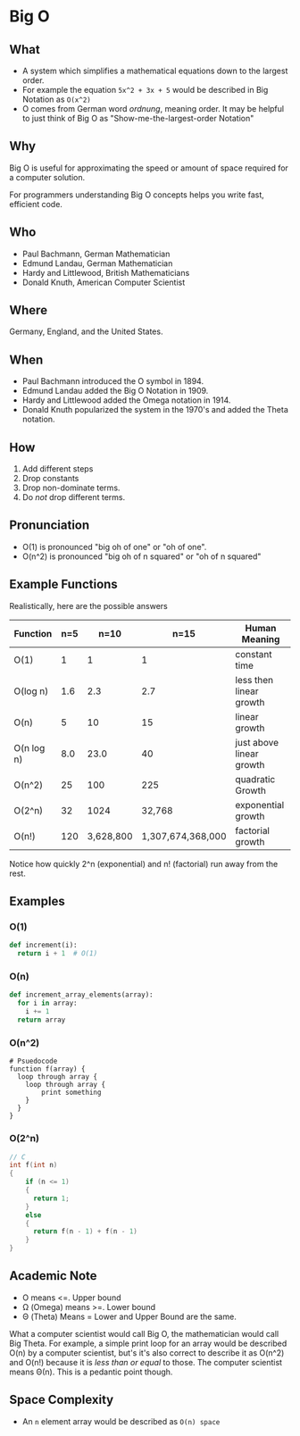 # Big O

## What
- A system which simplifies a mathematical equations down to the largest order.
- For example the equation `5x^2 + 3x + 5` would be described in Big Notation as `O(x^2)`
- O comes from German word *ordnung*, meaning order. It may be helpful to just think of Big O as "Show-me-the-largest-order Notation"


## Why
Big O is useful for approximating the speed or amount of space required for a computer solution.

For programmers understanding Big O concepts helps you write fast, efficient code.

## Who
- Paul Bachmann, German Mathematician
- Edmund Landau, German Mathematician
- Hardy and Littlewood, British Mathematicians
- Donald Knuth, American Computer Scientist

## Where
Germany, England, and the United States.

## When
- Paul Bachmann introduced the O symbol in 1894.
- Edmund Landau added the Big O Notation in 1909.
- Hardy and Littlewood added the Omega notation in 1914.
- Donald Knuth popularized the system in the 1970's and added the Theta notation.

## How
1. Add different steps
2. Drop constants
3. Drop non-dominate terms.
4. Do *not* drop different terms.

## Pronunciation
- O(1) is pronounced "big oh of one" or "oh of one".
- O(n^2) is pronounced "big oh of n squared" or "oh of n squared"


## Example Functions
Realistically, here are the possible answers

| Function | n=5 | n=10 | n=15 | Human Meaning |
| - | - | - | - | - |
| O(1) | 1 | 1 | 1 | constant time |
| O(log n) | 1.6 | 2.3 | 2.7 | less then linear growth |
| O(n) | 5 | 10 | 15 | linear growth |
| O(n log n) | 8.0 | 23.0 | 40 | just above linear growth |
| O(n^2) | 25 | 100 | 225 | quadratic Growth |
| O(2^n) | 32 | 1024 | 32,768 | exponential growth |
| O(n!) | 120 | 3,628,800 | 1,307,674,368,000 | factorial growth |

Notice how quickly 2^n (exponential) and n! (factorial) run away from the rest.


## Examples
### O(1)
```py
def increment(i):
  return i + 1  # O(1)
```

### O(n)
```py
def increment_array_elements(array):
  for i in array:
    i += 1
  return array
```

### O(n^2)
```
# Psuedocode
function f(array) {
  loop through array {
    loop through array {
        print something
    }
  }
}
```

### O(2^n)
```c
// C
int f(int n)
{
    if (n <= 1)
    {
      return 1;
    }
    else
    {
      return f(n - 1) + f(n - 1)
    }
}
```

## Academic Note
- O means  <=. Upper bound
- Ω (Omega) means >=. Lower bound
- Θ (Theta) Means =  Lower and Upper Bound are the same.

What a computer scientist would call Big O, the mathematician would call Big Theta. For example, a simple print loop for an array would be described O(n) by a computer scientist, but's it's also correct to describe it as O(n^2) and O(n!) because it is *less than or equal* to those.  The computer scientist means Θ(n). This is a pedantic point though.

## Space Complexity
- An `n` element array would be described as `O(n) space`
